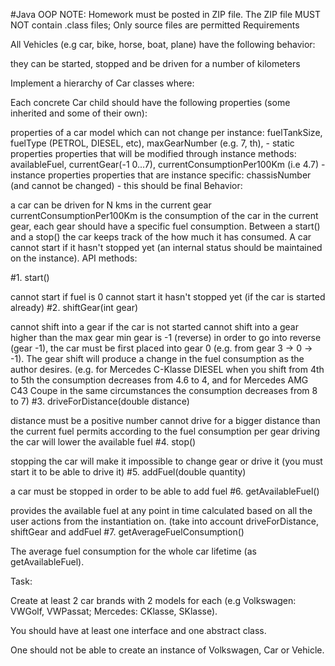 #Java OOP
NOTE: 
Homework must be posted in ZIP file. 
The ZIP file MUST NOT contain .class files; Only source files are permitted
Requirements

All Vehicles (e.g car, bike, horse, boat, plane) have the following behavior:

they can be started, stopped and be driven for a number of kilometers
 

Implement a hierarchy of Car classes where:



Each concrete Car child should have the following properties (some inherited and some of their own):

properties of a car model which can not change per instance: fuelTankSize, fuelType (PETROL, DIESEL, etc), maxGearNumber (e.g. 7, th),  - static properties
properties that will be modified through instance methods: availableFuel, currentGear(-1 0...7), currentConsumptionPer100Km (i.e 4.7) - instance properties
properties that are instance specific: chassisNumber (and cannot be changed) - this should be final
Behavior: 

a car can be driven for N kms in the current gear
currentConsumptionPer100Km is the consumption of the car in the current gear, each gear should have a specific fuel consumption.
Between a start() and a stop() the car keeps track of the how much it has consumed.
A car cannot start if it hasn't stopped yet (an internal status should be maintained on the instance).
API methods:

#1. start()

cannot start if fuel is 0
cannot start it hasn't stopped yet (if the car is started already)
#2. shiftGear(int gear)

cannot shift into a gear if the car is not started
cannot shift into a gear higher than the max gear
min gear is -1 (reverse)
in order to go into reverse (gear -1), the car must be first placed into gear 0 (e.g. from gear 3 -> 0 -> -1).
The gear shift will produce a change in the fuel consumption as the author desires. (e.g. for Mercedes C-Klasse DIESEL when you shift from 4th to 5th the consumption decreases from 4.6 to 4, and for Mercedes AMG C43 Coupe in the same circumstances the consumption decreases from 8 to 7)
#3. driveForDistance(double distance)

distance must be a positive number
cannot drive for a bigger distance than the current fuel permits according to the fuel consumption per gear
driving the car will lower the available fuel
#4. stop()

stopping the car will make it impossible to change gear or drive it (you must start it to be able to drive it)
#5. addFuel(double quantity)

a car must be stopped in order to be able to add fuel
#6. getAvailableFuel()

provides the available fuel at any point in time calculated based on all the user actions from the instantiation on. (take into account driveForDistance, shiftGear and addFuel
#7. getAverageFuelConsumption()

The average fuel consumption for the whole car lifetime (as getAvailableFuel).

Task:

Create at least 2 car brands with 2 models for each (e.g Volkswagen: VWGolf, VWPassat; Mercedes: CKlasse, SKlasse).

You should have at least one interface and one abstract class.

One should not be able to create an instance of Volkswagen, Car or Vehicle.

